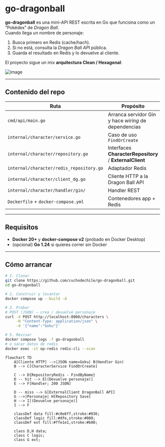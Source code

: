 # go-dragonball

**go-dragonball** es una mini-API REST escrita en Go que funciona como un “Pokédex” de _Dragon Ball_.  
Cuando llega un nombre de personaje:

1. Busca primero en Redis (cache/hach).  
2. Si no está, consulta la _Dragon Ball API_ pública.  
3. Guarda el resultado en Redis y lo devuelve al cliente.

El proyecto sigue un mix **arquitectura Clean / Hexagonal**:

![image](https://github.com/user-attachments/assets/1d8b2a4b-e9c2-4bd1-9f4f-a223dba59b82)


---

## Contenido del repo

| Ruta | Propósito |
|------|-----------|
| `cmd/api/main.go` | Arranca servidor Gin y hace _wiring_ de dependencias |
| `internal/character/service.go` | Caso de uso `FindOrCreate` |
| `internal/character/repository.go` | Interfaces **CharacterRepository** / **ExternalClient** |
| `internal/character/redis_repository.go` | Adaptador Redis |
| `internal/character/client_dg.go` | Cliente HTTP a la Dragon Ball API |
| `internal/character/handler/gin/` | Handler REST |
| `Dockerfile` + `docker-compose.yml` | Contenedores app + Redis |

---

## Requisitos

* **Docker 20+** y **docker-compose v2** (probado en Docker Desktop)
* (opcional) **Go 1.24** si quieres correr sin Docker

---

## Cómo arrancar

```bash
# 1. Clonar
git clone https://github.com/cuchodechile/go-dragonball.git
cd go-dragonball

# 2. Construir y levantar
docker compose up --build -d

# 3. Probar 
# POST (JSON) — crea / devuelve personaje
curl -X POST http://localhost:8080/characters \
     -H "Content-Type: application/json" \
     -d '{"name":"Goku"}'

# 5. Revisar 
docker compose logs -f go-dragonball
# o sacar datos de redis
docker exec -it op-redis redis-cli --scan
```

```mermaid
flowchart TD
    A[Cliente HTTP] -->|JSON name=Goku| B(Handler Gin)
    B --> C[CharacterService FindOrCreate]
    
    C --> D{RepositoryRedis - FindByName}
    D -- hit --> E[(Devuelve personaje)]
    E --> F[Handler; 200 JSON]

    D -- miss --> G[ExternalClient DragonBall API]
    G -->|Personaje| H[Repository Save]
    H --> I[(Devuelve personaje)]
    I --> F

    classDef data fill:#c0e6ff,stroke:#036;
    classDef logic fill:#dfe,stroke:#080;
    classDef ext fill:#ffe1e1,stroke:#b00;

    class D,H data;
    class C logic;
    class G ext;
```



